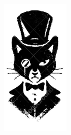 
<h1 align="center">
  <img src="static/logo-recon.png" alt="ReconCat" width="200px"></a>
  <br>
</h1>
